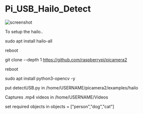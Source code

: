 # Pi_USB_Hailo_Detect

![screenshot](screenshot.jpg)

To setup the hailo..

 sudo apt install hailo-all
 
reboot

 git clone --depth 1 https://github.com/raspberrypi/picamera2
 
reboot

sudo apt install python3-opencv -y

put detectUSB.py in /home/USERNAME/picamera2/examples/hailo

Captures .mp4 videos  in /home/USERNAME/Videos

set required objects in objects = ["person","dog","cat"]
